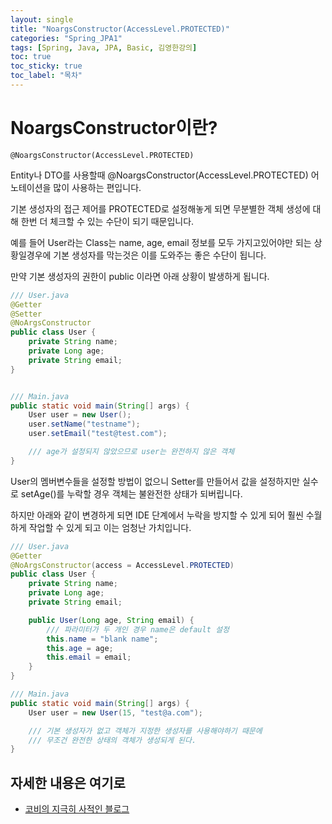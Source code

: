 ```yaml
---
layout: single
title: "NoargsConstructor(AccessLevel.PROTECTED)"
categories: "Spring_JPA1"
tags: [Spring, Java, JPA, Basic, 김영한강의]
toc: true
toc_sticky: true
toc_label: "목차"
---
```


# NoargsConstructor이란?

`@NoargsConstructor(AccessLevel.PROTECTED)`

Entity나 DTO를 사용할때 @NoargsConstructor(AccessLevel.PROTECTED) 어노테이션을 많이 사용하는 편입니다.

기본 생성자의 접근 제어를 PROTECTED로 설정해놓게 되면 무분별한 객체 생성에 대해 한번 더 체크할 수 있는 수단이 되기 때문입니다.

예를 들어 User라는 Class는 name, age, email 정보를 모두 가지고있어야만 되는 상황일경우에 기본 생성자를 막는것은 이를 도와주는 좋은 수단이 됩니다.

만약 기본 생성자의 권한이 public 이라면 아래 상황이 발생하게 됩니다.

```java
/// User.java
@Getter
@Setter
@NoArgsConstructor
public class User {
    private String name;
    private Long age;
    private String email;
}


/// Main.java
public static void main(String[] args) {
    User user = new User();
    user.setName("testname");
    user.setEmail("test@test.com");

    /// age가 설정되지 않았으므로 user는 완전하지 않은 객체
}
```

User의 멤버변수들을 설정할 방법이 없으니 Setter를 만들어서 값을 설정하지만 실수로 setAge()를 누락할 경우 객체는 불완전한 상태가 되버립니다.

하지만 아래와 같이 변경하게 되면 IDE 단계에서 누락을 방지할 수 있게 되어 훨씬 수월하게 작업할 수 있게 되고 이는 엄청난 가치입니다.

```java
/// User.java
@Getter
@NoArgsConstructor(access = AccessLevel.PROTECTED)
public class User {
    private String name;
    private Long age;
    private String email;

    public User(Long age, String email) {
    	/// 파라미터가 두 개인 경우 name은 default 설정
        this.name = "blank name";
        this.age = age;
        this.email = email;
    }
}
```

```java
/// Main.java
public static void main(String[] args) {
    User user = new User(15, "test@a.com");

    /// 기본 생성자가 없고 객체가 지정한 생성자를 사용해야하기 때문에
    /// 무조건 완전한 상태의 객체가 생성되게 된다.
}
```

## 자세한 내용은 여기로

- [코비의 지극히 사적인 블로그](https://cobbybb.tistory.com/14)
